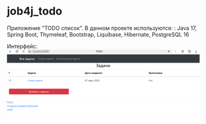 # job4j_todo
Приложение "TODO список".
В данном проекте используются: : Java 17, Spring Boot, Thymeleaf, Bootstrap, Liquibase, Hibernate, PostgreSQL 16

Интерфейс:
![c.PNG](files%2Fc.PNG)